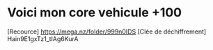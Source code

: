 # Voici mon core vehicule +100

[Recource] https://mega.nz/folder/999n0IDS
[Clée de déchiffrement] Hain9E1gxTz1_tIAg6KurA
